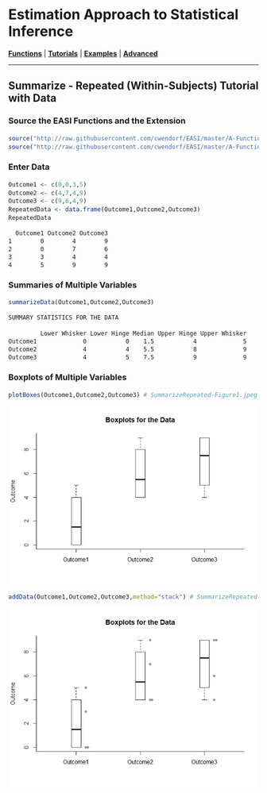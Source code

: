 # Estimation Approach to Statistical Inference

[**Functions**](../../A-Functions) | 
[**Tutorials**](../../B-Tutorials) | 
[**Examples**](../../C-Examples) | 
[**Advanced**](../../D-Advanced)

---

## Summarize - Repeated (Within-Subjects) Tutorial with Data

### Source the EASI Functions and the Extension

```r
source("http://raw.githubusercontent.com/cwendorf/EASI/master/A-Functions/EASI-Functions.R")
source("http://raw.githubusercontent.com/cwendorf/EASI/master/A-Functions/EASI-Summarize-Extension.R")
```

### Enter Data

```r
Outcome1 <- c(0,0,3,5)
Outcome2 <- c(4,7,4,9)
Outcome3 <- c(9,6,4,9)
RepeatedData <- data.frame(Outcome1,Outcome2,Outcome3)
RepeatedData
```
```
  Outcome1 Outcome2 Outcome3
1        0        4        9
2        0        7        6
3        3        4        4
4        5        9        9
```

### Summaries of Multiple Variables

```r
summarizeData(Outcome1,Outcome2,Outcome3)
```
```
SUMMARY STATISTICS FOR THE DATA

         Lower Whisker Lower Hinge Median Upper Hinge Upper Whisker
Outcome1             0           0    1.5           4             5
Outcome2             4           4    5.5           8             9
Outcome3             4           5    7.5           9             9
```

### Boxplots of Multiple Variables

```r
plotBoxes(Outcome1,Outcome2,Outcome3) # SummarizeRepeated-Figure1.jpeg
```
<kbd><img src="SummarizeRepeated-Figure1.jpeg"></kbd>
```r
addData(Outcome1,Outcome2,Outcome3,method="stack") # SummarizeRepeated-Figure2.jpeg
```
<kbd><img src="SummarizeRepeated-Figure2.jpeg"></kbd>
